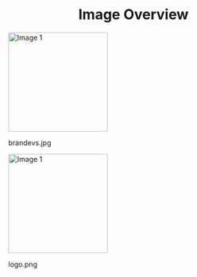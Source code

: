 <h1 style ="text-align: center;"> Image Overview </h1>
<div>
<div>
<img src="https://media.evkx.net/multimedia/models/polestar/brandevs_xst.jpg" alt="Image 1" style="width: 200px;">
<p>brandevs.jpg</p>
</div>
<div>
<img src="https://media.evkx.net/multimedia/models/polestar/logo_xst.png" alt="Image 1" style="width: 200px;">
<p>logo.png</p>
</div>
</div>
